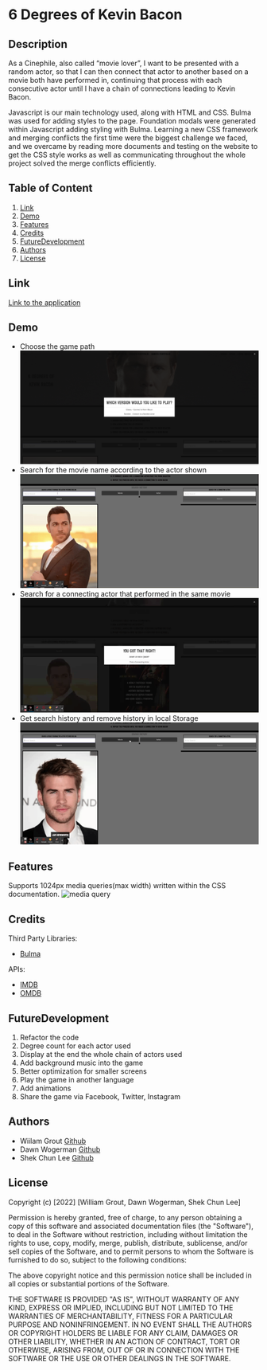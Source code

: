 # 6 Degrees of Kevin Bacon



##  Description

As a Cinephile, also called “movie lover”, I want to be presented with a random actor, so that I can then connect that actor to another based on a movie both have performed in, continuing that process with each consecutive actor until I have a chain of connections leading to Kevin Bacon. 

Javascript is our main technology used, along with HTML and CSS. Bulma was used for adding styles to the page. Foundation modals were generated within Javascript adding styling with Bulma. Learning a new CSS framework and merging conflicts the first time were the biggest challenge we faced, and we overcame by reading more documents and testing on the website to get the CSS style works as well as communicating throughout the whole project solved the merge conflicts efficiently.

## Table of Content

1. [Link](#link)
2. [Demo](#demo)
3. [Features](#features)
4. [Credits](#credits)
5. [FutureDevelopment](#futuredevelopment)
6. [Authors](#authors)
7. [License](#license)


## Link

[Link to the application](https://dawnwogerman.github.io/6degreesofkevinbacon/)
## Demo

- Choose the game path
![gamepath](./assets/videos/Gamepath.png)
- Search for the movie name according to the actor shown
![moviename](./assets/videos/moviename.gif)
- Search for a connecting actor that performed in the same movie
![actorname](./assets/videos/actorsname.gif)
- Get search history and remove history in local Storage
![modal](./assets/videos/modal.gif)

## Features

Supports 1024px media queries(max width) written within the CSS documentation.
![media query](./assets/videos/Media-query.gif)

## Credits

Third Party Libraries: 
- [Bulma](https://bulma.io/)

APIs:

- [IMDB](https://www.imdb.com/)
- [OMDB](https://www.omdbapi.com/)

## FutureDevelopment

1. Refactor the code
2. Degree count for each actor used
3. Display at the end the whole chain of actors used
4. Add background music into the game
5. Better optimization for smaller screens
6. Play the game in another language
7. Add animations
8. Share the game via Facebook, Twitter, Instagram

## Authors

- Wiilam Grout  [Github](https://github.com/wgrout87)
- Dawn Wogerman [Github](https://github.com/DawnWogerman)
- Shek Chun Lee [Github](https://github.com/leeshekchun)

## License

Copyright (c) [2022] [William Grout, Dawn Wogerman, Shek Chun Lee]

Permission is hereby granted, free of charge, to any person obtaining a copy
of this software and associated documentation files (the "Software"), to deal
in the Software without restriction, including without limitation the rights
to use, copy, modify, merge, publish, distribute, sublicense, and/or sell
copies of the Software, and to permit persons to whom the Software is
furnished to do so, subject to the following conditions:

The above copyright notice and this permission notice shall be included in all
copies or substantial portions of the Software.

THE SOFTWARE IS PROVIDED "AS IS", WITHOUT WARRANTY OF ANY KIND, EXPRESS OR
IMPLIED, INCLUDING BUT NOT LIMITED TO THE WARRANTIES OF MERCHANTABILITY,
FITNESS FOR A PARTICULAR PURPOSE AND NONINFRINGEMENT. IN NO EVENT SHALL THE
AUTHORS OR COPYRIGHT HOLDERS BE LIABLE FOR ANY CLAIM, DAMAGES OR OTHER
LIABILITY, WHETHER IN AN ACTION OF CONTRACT, TORT OR OTHERWISE, ARISING FROM,
OUT OF OR IN CONNECTION WITH THE SOFTWARE OR THE USE OR OTHER DEALINGS IN THE
SOFTWARE.

